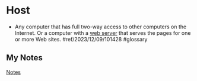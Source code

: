 # Host
- Any computer that has full two-way access to other computers on the Internet. Or a computer with a [web server](web-server.md) that serves the pages for one or more Web sites. #ref/2023/12/09/101428 #glossary 
## My Notes
[Notes](mynotes/host-notes.md)
